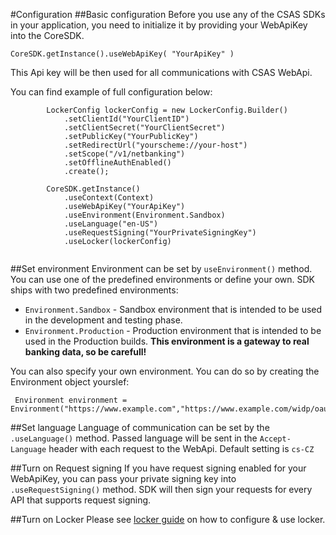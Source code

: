 #Configuration
##Basic configuration
Before you use any of the CSAS SDKs in your application, you need to initialize it by providing your WebApiKey into the CoreSDK.
```
CoreSDK.getInstance().useWebApiKey( "YourApiKey" )
```
This Api key will be then used for all communications with CSAS WebApi.

You can find example of full configuration below:
```
        LockerConfig lockerConfig = new LockerConfig.Builder()
            .setClientId("YourClientID")
            .setClientSecret("YourClientSecret")
            .setPublicKey("YourPublicKey")
            .setRedirectUrl("yourscheme://your-host")
            .setScope("/v1/netbanking")
            .setOfflineAuthEnabled()
            .create();
            
        CoreSDK.getInstance()
            .useContext(Context)
            .useWebApiKey("YourApiKey")
            .useEnvironment(Environment.Sandbox)
			.useLanguage("en-US")
            .useRequestSigning("YourPrivateSigningKey")
            .useLocker(lockerConfig)
            		
```

##Set environment
Environment can be set by `useEnvironment()` method. You can use one of the predefined environments or define your own. SDK ships with two predefined environments:

* `Environment.Sandbox` - Sandbox environment that is intended to be used in the development and testing phase.
* `Environment.Production` - Production environment that is intended to be used in the Production builds. **This environment is a gateway to real banking data, so be carefull!**

You can also specify your own environment. You can do so by creating the Environment object yourslef:
```
 Environment environment = Environment("https://www.example.com","https://www.example.com/widp/oauth2"))
```
##Set language
Language of communication can be set by the `.useLanguage()` method. Passed language will be sent in the `Accept-Language` header with each request to the WebApi. Default setting is `cs-CZ`

##Turn on Request signing 
If you have request signing enabled for your WebApiKey, you can pass your private signing key into `.useRequestSigning()` method. SDK will then sign your requests for every API that supports request signing.

##Turn on Locker
Please see [locker guide](locker.md) on how to configure & use locker.